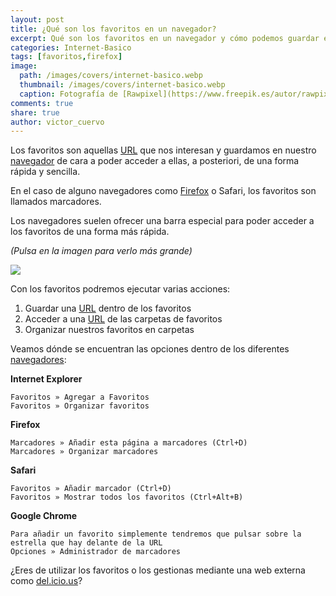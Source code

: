 ```yaml
---
layout: post
title: ¿Qué son los favoritos en un navegador?
excerpt: Qué son los favoritos en un navegador y cómo podemos guardar en ellos diferentes páginas web.
categories: Internet-Basico
tags: [favoritos,firefox]
image:
  path: /images/covers/internet-basico.webp
  thumbnail: /images/covers/internet-basico.webp
  caption: Fotografía de [Rawpixel](https://www.freepik.es/autor/rawpixel-com)
comments: true
share: true
author: victor_cuervo
---
```


Los favoritos son aquellas [URL](https://www.ayudaenlaweb.com/internet-basico/que-es-la-url/) que nos interesan y guardamos en nuestro [navegador](https://www.ayudaenlaweb.com/navegadores/que-es-un-navegador/) de cara a poder acceder a ellas, a posteriori, de una forma rápida y sencilla.


En el caso de alguno navegadores como [Firefox](https://www.ayudaenlaweb.com/navegadores/que-es-firefox/) o Safari, los favoritos son llamados marcadores.


Los navegadores suelen ofrecer una barra especial para poder acceder a los favoritos de una forma más rápida.


_(Pulsa en la imagen para verlo más grande)_


![](https://www.ayudaenlaweb.com/wp-content/uploads/2009/07/chrome_marcadores-300x113.png)


Con los favoritos podremos ejecutar varias acciones:

1. Guardar una [URL](https://www.ayudaenlaweb.com/internet-basico/que-es-la-url/) dentro de los favoritos
2. Acceder a una [URL](https://www.ayudaenlaweb.com/internet-basico/que-es-la-url/) de las carpetas de favoritos
3. Organizar nuestros favoritos en carpetas

Veamos dónde se encuentran las opciones dentro de los diferentes [navegadores](https://www.ayudaenlaweb.com/navegadores/que-es-un-navegador/):


**Internet Explorer**


```text
Favoritos » Agregar a Favoritos
Favoritos » Organizar favoritos
```


**Firefox**


```text
Marcadores » Añadir esta página a marcadores (Ctrl+D)
Marcadores » Organizar marcadores
```


**Safari**


```text
Favoritos » Añadir marcador (Ctrl+D)
Favoritos » Mostrar todos los favoritos (Ctrl+Alt+B)
```


**Google Chrome**


```text
Para añadir un favorito simplemente tendremos que pulsar sobre la estrella que hay delante de la URL
Opciones » Administrador de marcadores
```


¿Eres de utilizar los favoritos o los gestionas mediante una web externa como [del.icio.us](http://del.icio.us/)?

